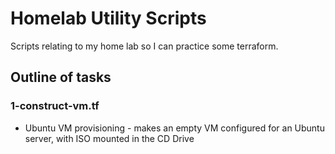 # Homelab Utility Scripts
Scripts relating to my home lab so I can practice some terraform.

## Outline of tasks
### 1-construct-vm.tf
* Ubuntu VM provisioning - makes an empty VM configured for an Ubuntu server, with ISO mounted in the CD Drive

